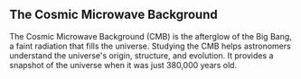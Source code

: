 ## The Cosmic Microwave Background

The Cosmic Microwave Background (CMB) is the afterglow of the Big Bang, a faint radiation that fills the universe. Studying the CMB helps astronomers understand the universe's origin, structure, and evolution. It provides a snapshot of the universe when it was just 380,000 years old.

